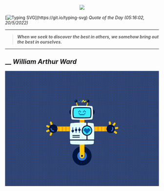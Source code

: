 <p align='center'><img src='https://komarev.com/ghpvc/?username=hungpurdie&label=Total+Vistors&color=brightgreen&style=plastic'></p> 


 [![Typing SVG](https://readme-typing-svg.herokuapp.com?font=Press+Start+2P&color=C2F784&size=35&width=900&height=100&lines=Hello+World%2C+I'm+Hung+!)](https://git.io/typing-svg) 
 _Quote of the Day (05:16:02, 20/5/2022)_
___
>**_When we seek to discover the best in others, we somehow bring out the best in ourselves._**
___
## __ **_William Arthur Ward_** 
<p align="center"><img src="src/assets/images/robot-dancing-dribble.gif"/></p>